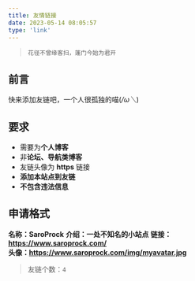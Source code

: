 ```yaml
---
title: 友情链接
date: 2023-05-14 08:05:57
type: 'link'
---
```


>`花径不曾缘客扫，蓬门今始为君开`

## 前言

快来添加友链吧，一个人很孤独的喵(*/ω＼*)

## 要求

- 需要为**个人博客**
- 非**论坛、导航类博客**
- 友链头像为 **https** 链接
- **添加本站点到友链**
- **不包含违法信息**

## 申请格式

**名称：SaroProck**
**介绍：一处不知名的小站点**
**链接：https://www.saroprock.com/**  
**头像：https://www.saroprock.com/img/myavatar.jpg**

>友链个数：`4`

<div id="qexo-friends"></div>
<link rel="stylesheet" href="https://unpkg.com/qexo-friends/friends.css"/>
<script src="https://cdn.jsdelivr.net/npm/qexo-static@1.6.0/hexo/friends.js"></script>
<script>loadQexoFriends("qexo-friends", "https://qexo.saroprock.com")</script>